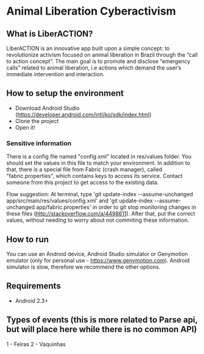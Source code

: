 # Animal Liberation Cyberactivism

## What is LiberACTION?
LiberACTION is an innovative app built upon a simple concept: to revolutionize activism focused on animal liberation in Brazil through the “call to action concept”. The main goal is to promote and disclose “emergency calls” related to animal liberation, i.e actions which demand the user’s immediate intervention and interaction.

## How to setup the environment
* Download Android Studio (https://developer.android.com/intl/ko/sdk/index.html)
* Clone the project
* Open it!

### Sensitive information
There is a config file named "config.xml" located in res/values folder. You should set the values in this file to match your environment.
In addition to that, there is a special file from Fabric (crash manager), called "fabric.properties", which contains keys to access its service.
Contact someone from this project to get access to the existing data.

Flow suggestion: At terminal, type 'git update-index --assume-unchanged app/src/main/res/values/config.xml' and 'git update-index --assume-unchanged app/fabric.properties' in order to git stop monitoring changes in these files (http://stackoverflow.com/a/4498611).
After that, put the correct values, without needing to worry about not commiting these information.

## How to run
You can use an Android device, Android Studio simulator or Genymotion emulator (only for personal use - https://www.genymotion.com). Android simulator is slow, therefore we recommend the other options.

## Requirements
* Android 2.3+

## Types of events (this is more related to Parse api, but will place here while there is no common API)
1 - Feiras
2 - Vaquinhas
